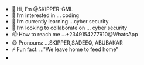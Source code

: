 - 👋 Hi, I’m @SKIPPER-GML
- 👀 I’m interested in ... coding
- 🌱 I’m currently learning ...cyber security
- 💞️ I’m looking to collaborate on ... cyber security 
- 📫 How to reach me ...+2349154277910@WhatsApp
- 😄 Pronouns: ...SKIPPER,SADEEQ, ABUBAKAR 
- ⚡ Fun fact: ..."We leave home to feed home"
- 

<!---
SKIPPER-GML/SKIPPER-GML is a ✨ special ✨ repository because its `README.md` (this file) appears on your GitHub profile.
You can click the Preview link to take a look at your changes.
--->

